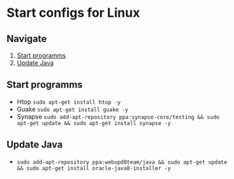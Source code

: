 # Start configs for Linux

## Navigate
1. [Start programms](#start-programms)
2. [Update Java](#update-java)

## Start programms
* Htop `sudo apt-get install htop -y`
* Guake `sudo apt-get install guake -y`
* Synapse `sudo add-apt-repository ppa:synapse-core/testing && sudo apt-get update && sudo apt-get install synapse -y`

## Update Java
* `sudo add-apt-repository ppa:webupd8team/java && sudo apt-get update && sudo apt-get install oracle-java8-installer -y`

